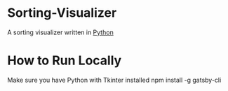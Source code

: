 # Sorting-Visualizer
A sorting visualizer written in [Python](https://docs.python.org/3/)

# How to Run Locally
Make sure you have Python with Tkinter installed
npm install -g gatsby-cli
